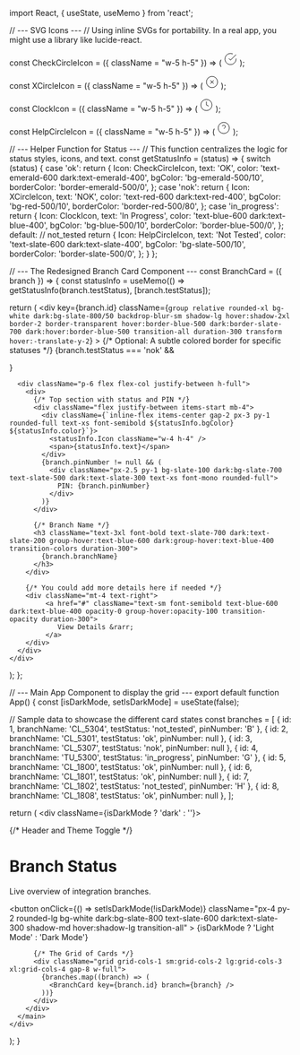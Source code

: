 import React, { useState, useMemo } from 'react';

// --- SVG Icons ---
// Using inline SVGs for portability. In a real app, you might use a library like lucide-react.

const CheckCircleIcon = ({ className = "w-5 h-5" }) => (
  <svg xmlns="http://www.w3.org/2000/svg" width="24" height="24" viewBox="0 0 24 24" fill="none" stroke="currentColor" strokeWidth="2" strokeLinecap="round" strokeLinejoin="round" className={className}>
    <path d="M22 11.08V12a10 10 0 1 1-5.93-9.14"></path>
    <polyline points="22 4 12 14.01 9 11.01"></polyline>
  </svg>
);

const XCircleIcon = ({ className = "w-5 h-5" }) => (
  <svg xmlns="http://www.w3.org/2000/svg" width="24" height="24" viewBox="0 0 24 24" fill="none" stroke="currentColor" strokeWidth="2" strokeLinecap="round" strokeLinejoin="round" className={className}>
    <circle cx="12" cy="12" r="10"></circle>
    <line x1="15" y1="9" x2="9" y2="15"></line>
    <line x1="9" y1="9" x2="15" y2="15"></line>
  </svg>
);

const ClockIcon = ({ className = "w-5 h-5" }) => (
  <svg xmlns="http://www.w3.org/2000/svg" width="24" height="24" viewBox="0 0 24 24" fill="none" stroke="currentColor" strokeWidth="2" strokeLinecap="round" strokeLinejoin="round" className={className}>
    <circle cx="12" cy="12" r="10"></circle>
    <polyline points="12 6 12 12 16 14"></polyline>
  </svg>
);

const HelpCircleIcon = ({ className = "w-5 h-5" }) => (
  <svg xmlns="http://www.w3.org/2000/svg" width="24" height="24" viewBox="0 0 24 24" fill="none" stroke="currentColor" strokeWidth="2" strokeLinecap="round" strokeLinejoin="round" className={className}>
    <circle cx="12" cy="12" r="10"></circle>
    <path d="M9.09 9a3 3 0 0 1 5.83 1c0 2-3 3-3 3"></path>
    <line x1="12" y1="17" x2="12.01" y2="17"></line>
  </svg>
);

// --- Helper Function for Status ---
// This function centralizes the logic for status styles, icons, and text.
const getStatusInfo = (status) => {
  switch (status) {
    case 'ok':
      return {
        Icon: CheckCircleIcon,
        text: 'OK',
        color: 'text-emerald-600 dark:text-emerald-400',
        bgColor: 'bg-emerald-500/10',
        borderColor: 'border-emerald-500/0',
      };
    case 'nok':
      return {
        Icon: XCircleIcon,
        text: 'NOK',
        color: 'text-red-600 dark:text-red-400',
        bgColor: 'bg-red-500/10',
        borderColor: 'border-red-500/80',
      };
    case 'in_progress':
      return {
        Icon: ClockIcon,
        text: 'In Progress',
        color: 'text-blue-600 dark:text-blue-400',
        bgColor: 'bg-blue-500/10',
        borderColor: 'border-blue-500/0',
      };
    default: // not_tested
      return {
        Icon: HelpCircleIcon,
        text: 'Not Tested',
        color: 'text-slate-600 dark:text-slate-400',
        bgColor: 'bg-slate-500/10',
        borderColor: 'border-slate-500/0',
      };
  }
};


// --- The Redesigned Branch Card Component ---
const BranchCard = ({ branch }) => {
  const statusInfo = useMemo(() => getStatusInfo(branch.testStatus), [branch.testStatus]);

  return (
    <div
      key={branch.id}
      className={`group relative rounded-xl bg-white dark:bg-slate-800/50 backdrop-blur-sm shadow-lg hover:shadow-2xl border-2 border-transparent hover:border-blue-500 dark:border-slate-700 dark:hover:border-blue-500 transition-all duration-300 transform hover:-translate-y-2`}
    >
      {/* Optional: A subtle colored border for specific statuses */}
      {branch.testStatus === 'nok' && <div className="absolute top-0 left-0 w-full h-1 bg-red-500 rounded-t-lg"></div>}
      
      <div className="p-6 flex flex-col justify-between h-full">
        <div>
          {/* Top section with status and PIN */}
          <div className="flex justify-between items-start mb-4">
            <div className={`inline-flex items-center gap-2 px-3 py-1 rounded-full text-xs font-semibold ${statusInfo.bgColor} ${statusInfo.color}`}>
              <statusInfo.Icon className="w-4 h-4" />
              <span>{statusInfo.text}</span>
            </div>
            {branch.pinNumber != null && (
              <div className="px-2.5 py-1 bg-slate-100 dark:bg-slate-700 text-slate-500 dark:text-slate-300 text-xs font-mono rounded-full">
                PIN: {branch.pinNumber}
              </div>
            )}
          </div>

          {/* Branch Name */}
          <h3 className="text-3xl font-bold text-slate-700 dark:text-slate-200 group-hover:text-blue-600 dark:group-hover:text-blue-400 transition-colors duration-300">
            {branch.branchName}
          </h3>
        </div>

        {/* You could add more details here if needed */}
        <div className="mt-4 text-right">
             <a href="#" className="text-sm font-semibold text-blue-600 dark:text-blue-400 opacity-0 group-hover:opacity-100 transition-opacity duration-300">
                View Details &rarr;
             </a>
        </div>
      </div>
    </div>
  );
};


// --- Main App Component to display the grid ---
export default function App() {
  const [isDarkMode, setIsDarkMode] = useState(false);

  // Sample data to showcase the different card states
  const branches = [
    { id: 1, branchName: 'CL_5304', testStatus: 'not_tested', pinNumber: 'B' },
    { id: 2, branchName: 'CL_5301', testStatus: 'ok', pinNumber: null },
    { id: 3, branchName: 'CL_5307', testStatus: 'nok', pinNumber: null },
    { id: 4, branchName: 'TU_5300', testStatus: 'in_progress', pinNumber: 'G' },
    { id: 5, branchName: 'CL_1800', testStatus: 'ok', pinNumber: null },
    { id: 6, branchName: 'CL_1801', testStatus: 'ok', pinNumber: null },
    { id: 7, branchName: 'CL_1802', testStatus: 'not_tested', pinNumber: 'H' },
    { id: 8, branchName: 'CL_1808', testStatus: 'ok', pinNumber: null },
  ];

  return (
    <div className={isDarkMode ? 'dark' : ''}>
      <main className="bg-slate-100 dark:bg-slate-900 min-h-screen p-4 sm:p-8 transition-colors duration-300 font-sans">
        <div className="max-w-7xl mx-auto">
          {/* Header and Theme Toggle */}
          <div className="flex justify-between items-center mb-8">
            <div>
                <h1 className="text-4xl font-bold text-slate-800 dark:text-white">Branch Status</h1>
                <p className="text-slate-500 dark:text-slate-400 mt-1">Live overview of integration branches.</p>
            </div>
            <button
              onClick={() => setIsDarkMode(!isDarkMode)}
              className="px-4 py-2 rounded-lg bg-white dark:bg-slate-800 text-slate-600 dark:text-slate-300 shadow-md hover:shadow-lg transition-all"
            >
              {isDarkMode ? 'Light Mode' : 'Dark Mode'}
            </button>
          </div>

          {/* The Grid of Cards */}
          <div className="grid grid-cols-1 sm:grid-cols-2 lg:grid-cols-3 xl:grid-cols-4 gap-8 w-full">
            {branches.map((branch) => (
              <BranchCard key={branch.id} branch={branch} />
            ))}
          </div>
        </div>
      </main>
    </div>
  );
}
